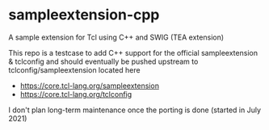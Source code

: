 # sampleextension-cpp
A sample extension for Tcl using C++ and SWIG (TEA extension)

This repo is a testcase to add C++ support for the official sampleextension & tclconfig 
and should eventually be pushed upstream to tclconfig/sampleextension located here

* https://core.tcl-lang.org/sampleextension
* https://core.tcl-lang.org/tclconfig

I don't plan long-term maintenance once the porting is done (started in July 2021)
